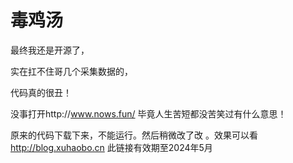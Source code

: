 # 毒鸡汤
最终我还是开源了，

实在扛不住哥几个采集数据的，

代码真的很丑！

没事打开http://www.nows.fun/ 毕竟人生苦短都没苦笑过有什么意思！


原来的代码下载下来，不能运行。然后稍微改了改 。效果可以看 http://blog.xuhaobo.cn 此链接有效期至2024年5月
